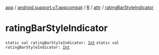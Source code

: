 [app](../../../index.md) / [android.support.v7.appcompat](../../index.md) / [R](../index.md) / [attr](index.md) / [ratingBarStyleIndicator](.)

# ratingBarStyleIndicator

`static val ratingBarStyleIndicator: `[`Int`](https://kotlinlang.org/api/latest/jvm/stdlib/kotlin/-int/index.html)
`static val ratingBarStyleIndicator: `[`Int`](https://kotlinlang.org/api/latest/jvm/stdlib/kotlin/-int/index.html)